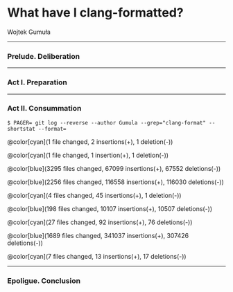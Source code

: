 # What have I clang-formatted?

Wojtek Gumuła

---

### Prelude. Deliberation

---

### Act I. Preparation

---

### Act II. Consummation
```
$ PAGER= git log --reverse --author Gumula --grep="clang-format" --shortstat --format=
```
 @color[cyan](1 file changed, 2 insertions(+), 1 deletion(-))
 
 @color[cyan](1 file changed, 1 insertion(+), 1 deletion(-))
 
 @color[blue](3295 files changed, 67099 insertions(+), 67552 deletions(-))
 
 @color[blue](2256 files changed, 116558 insertions(+), 116030 deletions(-))
 
 @color[cyan](4 files changed, 45 insertions(+), 1 deletion(-))
 
 @color[blue](198 files changed, 10107 insertions(+), 10507 deletions(-))
 
 @color[cyan](27 files changed, 92 insertions(+), 76 deletions(-))
 
 @color[blue](1689 files changed, 341037 insertions(+), 307426 deletions(-))
 
 @color[cyan](7 files changed, 13 insertions(+), 17 deletions(-))

---

### Epoligue. Conclusion
